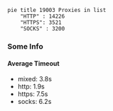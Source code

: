 
```mermaid
pie title 19003 Proxies in list
    "HTTP" : 14226
    "HTTPS": 3521
    "SOCKS" : 3200
```

### Some Info
#### Average Timeout

- mixed: 3.8s
- http: 1.9s
- https: 7.5s
- socks: 6.2s